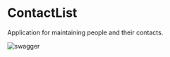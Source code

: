 # ContactList
Application for maintaining people and their contacts.

![swagger](https://github.com/BrunoBencke/ContactList/assets/41764882/3b87470e-7976-4a64-82ae-58ed2536872a)
